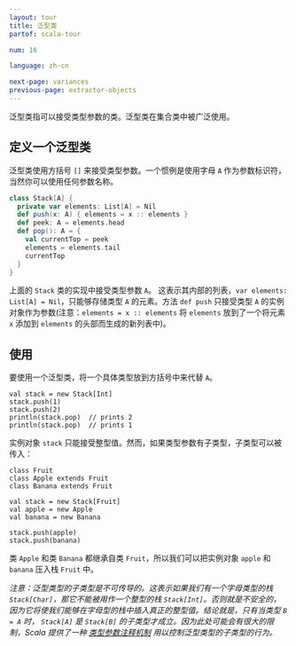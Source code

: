 ```yaml
---
layout: tour
title: 泛型类
partof: scala-tour

num: 16

language: zh-cn

next-page: variances
previous-page: extractor-objects
---
```

泛型类指可以接受类型参数的类。泛型类在集合类中被广泛使用。

## 定义一个泛型类
泛型类使用方括号 `[]` 来接受类型参数。一个惯例是使用字母 `A` 作为参数标识符，当然你可以使用任何参数名称。
```scala mdoc
class Stack[A] {
  private var elements: List[A] = Nil
  def push(x: A) { elements = x :: elements }
  def peek: A = elements.head
  def pop(): A = {
    val currentTop = peek
    elements = elements.tail
    currentTop
  }
}
```
上面的 `Stack` 类的实现中接受类型参数 `A`。 这表示其内部的列表，`var elements: List[A] = Nil`，只能够存储类型 `A` 的元素。方法 `def push` 只接受类型 `A` 的实例对象作为参数(注意：`elements = x :: elements` 将 `elements` 放到了一个将元素 `x` 添加到 `elements` 的头部而生成的新列表中)。

## 使用

要使用一个泛型类，将一个具体类型放到方括号中来代替 `A`。
```
val stack = new Stack[Int]
stack.push(1)
stack.push(2)
println(stack.pop)  // prints 2
println(stack.pop)  // prints 1
```
实例对象 `stack` 只能接受整型值。然而，如果类型参数有子类型，子类型可以被传入：
```
class Fruit
class Apple extends Fruit
class Banana extends Fruit

val stack = new Stack[Fruit]
val apple = new Apple
val banana = new Banana

stack.push(apple)
stack.push(banana)
```
类 `Apple` 和类 `Banana` 都继承自类 `Fruit`，所以我们可以把实例对象 `apple` 和 `banana` 压入栈 `Fruit` 中。

_注意：泛型类型的子类型是*不可传导*的。这表示如果我们有一个字母类型的栈 `Stack[Char]`，那它不能被用作一个整型的栈 `Stack[Int]`。否则就是不安全的，因为它将使我们能够在字母型的栈中插入真正的整型值。结论就是，只有当类型 `B = A` 时， `Stack[A]` 是 `Stack[B]` 的子类型才成立。因为此处可能会有很大的限制，Scala 提供了一种 [类型参数注释机制](variances.html) 用以控制泛型类型的子类型的行为。_
